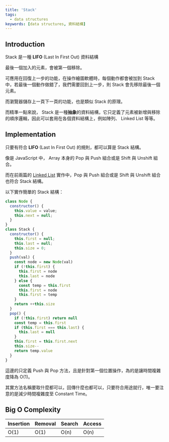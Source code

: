 ```yaml
---
title: 'Stack'
tags:
  - data structures
keywords: [data structures, 資料結構]
---
```


## Introduction

Stack 是一種 **LIFO** (Last In First Out) 資料結構

最後一個加入的元素，會被第一個移除。

可應用在回復上一步的功能，在操作繪圖軟體時，每個動作都會被加到 Stack 中，若最後一個動作做錯了，我們需要回到上一步，則 Stack 會先移除最後一個元素。

而瀏覽器儲存上一頁下一頁的功能，也是類似 Stack 的原理。

而精準一點來說， Stack 是一種**抽象**的資料結構，它只定義了元素被新增與移除的順序邏輯，因此可以套用在各個資料結構上，例如陣列、 Linked List 等等。

## Implementation

只要有符合 **LIFO** (Last In First Out) 的規則，都可以算是 Stack 結構。

像是 JavaScript 中， Array 本身的 Pop 與 Push 組合或是 Shift 與 Unshift 組合。

而在前兩篇的 [Linked List](./01-singly-linked-list.md) 實作中，Pop 與 Push 組合或是 Shift 與 Unshift 組合也符合 Stack 結構。

以下實作簡單的 Stack 結構：

```js
class Node {
  constructor() {
    this.value = value;
    this.next = null;
  }
}
class Stack {
  constructor() {
    this.first = null;
    this.last = null;
    this.size = 0;
  }
  push(val) {
    const node = new Node(val)
    if (!this.first) {
      this.first = node
      this.last = node
    } else {
      const temp = this.first
      this.first = node
      this.first = temp
    }
    return ++this.size
  }
  pop() {
    if (!this.first) return null
    const temp = this.first
    if (this.first === this.last) {
      this.last = null
    }
    this.first = this.first.next
    this.size--
    return temp.value
  }
}
```

這邊的只定義 Push 與 Pop 方法，且是針對第一個位置操作，為的是讓時間複雜度降為 O(1)。

其實方法名稱要取什麼都可以，回傳什麼也都可以，只要符合用途就行，唯一要注意的是減少時間複雜度至 Constant Time。

## Big O Complexity

| Insertion | Removal | Search | Access |
|---|---|---|---|
| O(1) | O(1) | O(n) | O(n) |
